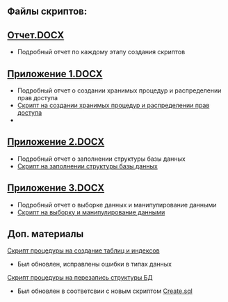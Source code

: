 ## Файлы скриптов:

## [Отчет.DOCX](./3-PostgreSQL.docx)
- Подробный отчет по каждому этапу создания скриптов

## [Приложение 1.DOCX](./3-PostgreSQL.docx)
- Подробный отчет о создании хранимых процедур и распределении прав доступа
- [Скрипт на создании хранимых процедур и распределении прав доступа](./Proceudre.sql)
- 

## [Приложение 2.DOCX](./3-PostgreSQL.docx)
- Подробный отчет о заполнении структуры базы данных
- [Скрипт на заполнении структуры базы данных](./Insert.sql)

## [Приложение 3.DOCX](./3-PostgreSQL.docx)
- Подробный отчет о выборке данных и манипулирование данными
- [Скрипт на выборку и манипулирование данными](./Manipulation.sql)

## Доп. материалы
[Скрипт процедуры на создание таблиц и индексов](./Create.sql)
- Был обновлен, исправлены ошибки в типах данных

[Скрипт процедуры на перезапись структуры БД](./Re-Create.sql)
- Был обновлен в соответсвии с новым скриптом [Create.sql](./Create.sql)
